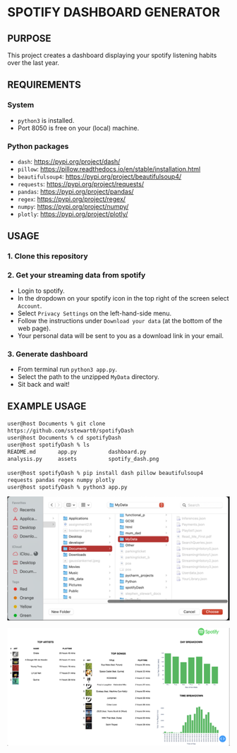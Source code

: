 # SPOTIFY DASHBOARD GENERATOR

## PURPOSE
This project creates a dashboard displaying your spotify listening habits over the last year.

## REQUIREMENTS

### System
- `python3` is installed.
- Port 8050 is free on your (local) machine.

### Python packages
- `dash`: https://pypi.org/project/dash/
- `pillow`: https://pillow.readthedocs.io/en/stable/installation.html
- `beautifulsoup4`: https://pypi.org/project/beautifulsoup4/
- `requests`: https://pypi.org/project/requests/
- `pandas`: https://pypi.org/project/pandas/
- `regex`: https://pypi.org/project/regex/
- `numpy`: https://pypi.org/project/numpy/
- `plotly`: https://pypi.org/project/plotly/

## USAGE

### 1. Clone this repository

### 2. Get your streaming data from spotify
- Login to spotify.
- In the dropdown on your spotify icon in the top right of the screen select `Account`.
- Select `Privacy Settings` on the left-hand-side menu.
- Follow the instructions under `Download your data` (at the bottom of the web page).
- Your personal data will be sent to you as a download link in your email.

### 3. Generate dashboard
- From terminal run `python3 app.py`.
- Select the path to the unzipped `MyData` directory.
- Sit back and wait!

## EXAMPLE USAGE
```
user@host Documents % git clone https://github.com/sstewart0/spotifyDash
user@host Documents % cd spotifyDash
user@host spotifyDash % ls
README.md		app.py			dashboard.py
analysis.py		assets			spotify_dash.png

user@host spotifyDash % pip install dash pillow beautifulsoup4 requests pandas regex numpy plotly
user@host spotifyDash % python3 app.py
```
![Image of ChoosePath](choosePath.png)

![Image of Dashboard](spotify_dash.png)
